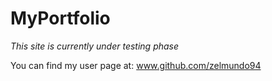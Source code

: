 # MyPortfolio
<i>This site is currently under testing phase</i>

You can find my user page at: www.github.com/zelmundo94
